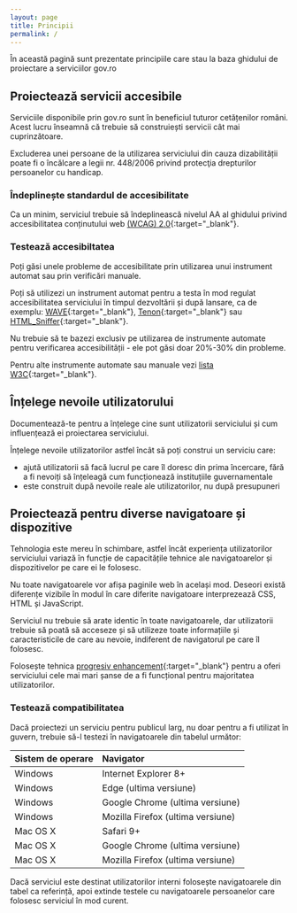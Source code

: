 ```yaml
---
layout: page
title: Principii
permalink: /
---
```


În această pagină sunt prezentate principiile care stau la baza ghidului de proiectare a serviciilor gov.ro

## Proiectează servicii accesibile

Serviciile disponibile prin gov.ro sunt în beneficiul tuturor cetățenilor români. Acest lucru înseamnă că trebuie să construiești servicii cât mai cuprinzătoare.

Excluderea unei persoane de la utilizarea serviciului din cauza dizabilității poate fi o încălcare a legii nr. 448/2006 privind protecţia drepturilor persoanelor cu handicap.

### Îndeplinește standardul de accesibilitate
Ca un minim, serviciul trebuie să îndeplinească nivelul AA al ghidului privind accesibilitatea conținutului web [(WCAG) 2.0](https://www.w3.org/WAI/intro/wcag.php){:target="_blank"}.


### Testează accesibiltatea
Poți găsi unele probleme de accesibilitate prin utilizarea unui instrument automat sau prin verificări manuale.

Poți să utilizezi un instrument automat pentru a testa în mod regulat accesibilitatea serviciului în timpul dezvoltării și după lansare, ca de exemplu: [WAVE](http://wave.webaim.org/){:target="_blank"}, [Tenon](https://tenon.io/){:target="_blank"} sau [HTML_Sniffer](https://www.squizlabs.com/general/html-codesniffer){:target="_blank"}.

Nu trebuie să te bazezi exclusiv pe utilizarea de instrumente automate pentru verificarea accesibilității - ele pot găsi doar 20%-30% din probleme.

Pentru alte instrumente automate sau manuale vezi [lista W3C](https://www.w3.org/WAI/ER/tools/?q=wcag-20-w3c-web-content-accessibility-guidelines-20){:target="_blank"}.


## Înțelege nevoile utilizatorului

Documentează-te pentru a înțelege cine sunt utilizatorii serviciului și cum influențează ei proiectarea serviciului.

Înțelege nevoile utilizatorilor astfel încât să poți construi un serviciu care:
- ajută utilizatorii să facă lucrul pe care îl doresc din prima încercare, fără a fi nevoiți să înțeleagă cum funcționează instituțiile guvernamentale
- este construit după nevoile reale ale utilizatorilor, nu după presupuneri


## Proiectează pentru diverse navigatoare și dispozitive

Tehnologia este mereu în schimbare, astfel încât experiența utilizatorilor serviciului variază în funcție de capacitățile tehnice ale navigatoarelor și dispozitivelor pe care ei le folosesc.

Nu toate navigatoarele vor afișa paginile web în același mod. Deseori există diferențe vizibile în modul în care diferite navigatoare interprezează CSS, HTML și JavaScript.

Serviciul nu trebuie să arate identic în toate navigatoarele, dar utilizatorii trebuie să poată să acceseze și să utilizeze toate informațiile și caracteristicile de care au nevoie, indiferent de navigatorul pe care îl folosesc.

Folosește tehnica [progresiv enhancement](https://en.wikipedia.org/wiki/Progressive_enhancement){:target="_blank"} pentru a oferi serviciului cele mai mari șanse de a fi funcțional pentru majoritatea utilizatorilor.

### Testează compatibilitatea
Dacă proiectezi un serviciu pentru publicul larg, nu doar pentru a fi utilizat în guvern, trebuie să-l testezi în navigatoarele din tabelul următor:

| Sistem de operare |	Navigator |
|:--------|:-------|
| Windows |	Internet Explorer 8+ |
| Windows | Edge (ultima versiune) |
| Windows | Google Chrome (ultima versiune) |
| Windows |	Mozilla Firefox (ultima versiune) |
| Mac OS X | Safari 9+ |
| Mac OS X | Google Chrome (ultima versiune) |
| Mac OS X | Mozilla Firefox (ultima versiune) |

Dacă serviciul este destinat utilizatorilor interni folosește navigatoarele din tabel ca referință, apoi extinde testele cu navigatoarele persoanelor care folosesc serviciul în mod curent.
